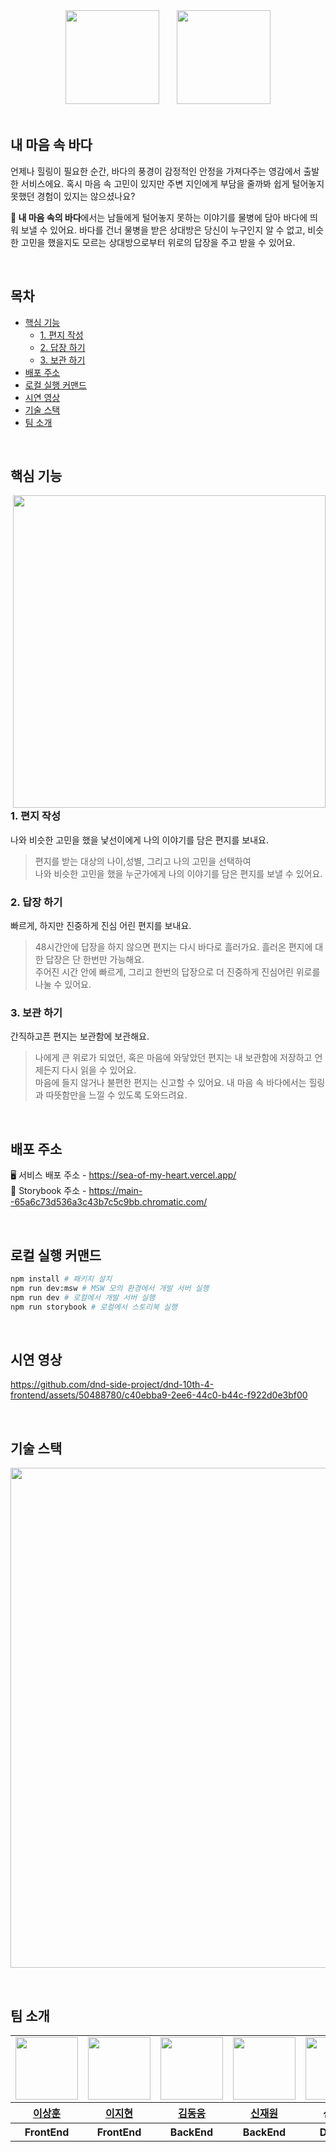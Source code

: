 <section align="center">
    <img src="https://github.com/dnd-side-project/dnd-10th-4-frontend/assets/50488780/fca65f80-0c00-41d1-b39e-b15a0e1ab2ae" width="150" height="150" /> &nbsp;&nbsp;&nbsp;&nbsp;&nbsp;
    <img src="https://github.com/dnd-side-project/dnd-10th-4-frontend/assets/50488780/55b7dc98-3977-43a2-9eaa-c828b5e9d845" height="150" />
</section>

<br/>

## 내 마음 속 바다

언제나 힐링이 필요한 순간, 바다의 풍경이 감정적인 안정을 가져다주는 영감에서 출발한 서비스에요. 
혹시 마음 속 고민이 있지만 주변 지인에게 부담을 줄까봐 쉽게 털어놓지 못했던 경험이 있지는 않으셨나요?

**🌊 내 마음 속의 바다**에서는 남들에게 털어놓지 못하는 이야기를 물병에 담아 바다에 띄워 보낼 수 있어요. 
바다를 건너 물병을 받은 상대방은 당신이 누구인지 알 수 없고, 비슷한 고민을 했을지도 모르는 상대방으로부터 위로의 답장을 주고 받을 수 있어요.

<br/>

## 목차

- [핵심 기능](#핵심-기능)
  * [1. 편지 작성](#1-편지-작성)
  * [2. 답장 하기](#2-답장-하기)
  * [3. 보관 하기](#3-보관-하기)
- [배포 주소](#배포-주소)
- [로컬 실행 커맨드](#로컬-실행-커맨드)
- [시연 영상](#시연-영상)
- [기술 스택](#기술-스택)
- [팀 소개](#팀-소개)

<br/>

## 핵심 기능
<img align="right" src="https://github.com/dnd-side-project/dnd-10th-4-frontend/assets/50488780/a822556c-f7e9-466e-8688-1f4947a85bb5" height="500" />

### 1. 편지 작성
나와 비슷한 고민을 했을 낯선이에게 나의 이야기를 담은 편지를 보내요.
> 편지를 받는 대상의 나이,성별, 그리고 나의 고민을 선택하여  
> 나와 비슷한 고민을 했을 누군가에게 나의 이야기를 담은 편지를 보낼 수 있어요.

### 2. 답장 하기
빠르게, 하지만 진중하게 진심 어린 편지를 보내요.
> 48시간안에 답장을 하지 않으면 편지는 다시 바다로 흘러가요. 흘러온 편지에 대한 답장은 단 한번만 가능해요.  
> 주어진 시간 안에 빠르게, 그리고 한번의 답장으로 더 진중하게 진심어린 위로를 나눌 수 있어요. 

### 3. 보관 하기
간직하고픈 편지는 보관함에 보관해요.
> 나에게 큰 위로가 되었던, 혹은 마음에 와닿았던 편지는 내 보관함에 저장하고 언제든지 다시 읽을 수 있어요.  
> 마음에 들지 않거나 불편한 편지는 신고할 수 있어요. 내 마음 속 바다에서는 힐링과 따뜻함만을 느낄 수 있도록 도와드려요.

<br/>

## 배포 주소

🖥️ 서비스 배포 주소 - https://sea-of-my-heart.vercel.app/  
🎨 Storybook 주소 - https://main--65a6c73d536a3c43b7c5c9bb.chromatic.com/

<br/>

## 로컬 실행 커맨드

```sh
npm install # 패키지 설치
npm run dev:msw # MSW 모의 환경에서 개발 서버 실행
npm run dev # 로컬에서 개발 서버 실행
npm run storybook # 로컬에서 스토리북 실행
```

<br/>

## 시연 영상

https://github.com/dnd-side-project/dnd-10th-4-frontend/assets/50488780/c40ebba9-2ee6-44c0-b44c-f922d0e3bf00

<br/>

## 기술 스택

<p align="center">
    <img width=800" src="https://github.com/dnd-side-project/dnd-10th-4-frontend/assets/98106371/6cd41355-c863-4212-a5cb-1c20735052eb" />
</p>

<br/>

## 팀 소개

<table align="center">
    <tbody>
        <tr>
            <td>
                <a href="https://github.com/bbearcookie">
                    <img src="https://avatars.githubusercontent.com/bbearcookie" width="100" height="100"/>
                </a>
            </td>
            <td>
                <a href="https://github.com/easyhyun00">
                    <img src="https://avatars.githubusercontent.com/easyhyun00" width="100" height="100"/>
                </a>  
            </td>
            <td>
                <a href="https://github.com/Dongwoongkim">
                    <img src="https://avatars.githubusercontent.com/Dongwoongkim" width="100px" height="100px"/>
                </a>
            </td>
            <td>
                <a href="https://github.com/shinjaewon99">
                    <img src="https://avatars.githubusercontent.com/shinjaewon99" width="100px" height="100px"/>
                </a>  
            </td>
            <td><img src="https://placehold.co/100" width="100px" height="100px"/></td>
            <td><img src="https://placehold.co/100" width="100px" height="100px"/></td>
        </tr>
        <tr>
            <th>
                <a href="https://github.com/bbearcookie">이상훈</a>
            </th>
            <th>
                <a href="https://github.com/easyhyun00">이지현</a>
            </th>
            <th>
                <a href="https://github.com/Dongwoongkim">김동웅</a>
            </th>
            <th>
                <a href="https://github.com/shinjaewon99">신재원</a>
            </th>
            <th>
                신지예
            </th>
            <th>
                박예원
            </th>
        </tr>
        <tr>
            <th>
                FrontEnd
            </th>
            <th>
                FrontEnd
            </th>
            <th>
                BackEnd
            </th>
            <th>
                BackEnd
            </th>
            <th>
                Design
            </th>
            <th>
                Design
            </th>
        </tr>
    </tbody>
</table>
